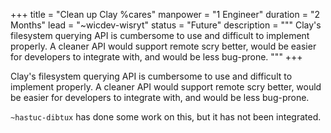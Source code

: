 +++
title = "Clean up Clay %cares"
manpower = "1 Engineer"
duration = "2 Months"
lead = "~wicdev-wisryt"
status = "Future"
description = """
Clay's filesystem querying API is cumbersome to use and difficult to implement properly.  A cleaner API would support remote scry better, would be easier for developers to integrate with, and would be less bug-prone.
"""
+++

Clay's filesystem querying API is cumbersome to use and difficult to implement properly.  A cleaner API would support remote scry better, would be easier for developers to integrate with, and would be less bug-prone.

`~hastuc-dibtux` has done some work on this, but it has not been integrated.
